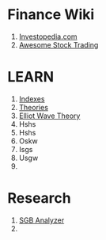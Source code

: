 # Finance Wiki
1. [Investopedia.com](https://www.investopedia.com/)
2. [Awesome Stock Trading](https://github.com/shi-rudo/awesome-stock-trading#readme)



# LEARN
1. [Indexes](https://bigcharts.marketwatch.com/markets/indexes.asp)
2. [Theories](https://www.researchgate.net/publication/266476679_The_Application_of_Fibonacci_Sequence_and_Elliot_Wave_Theory_in_Predicting_Security_Price_Movements_A_Survey)
3. [Elliot Wave Theory](https://www.elliottwave.com/education/)
4. Hshs
5. Hshs
6. Oskw
7. Isgs
8. Usgw
9. 

# Research
1. [SGB Analyzer](https://sgbanalyzer.com/)
2. 


